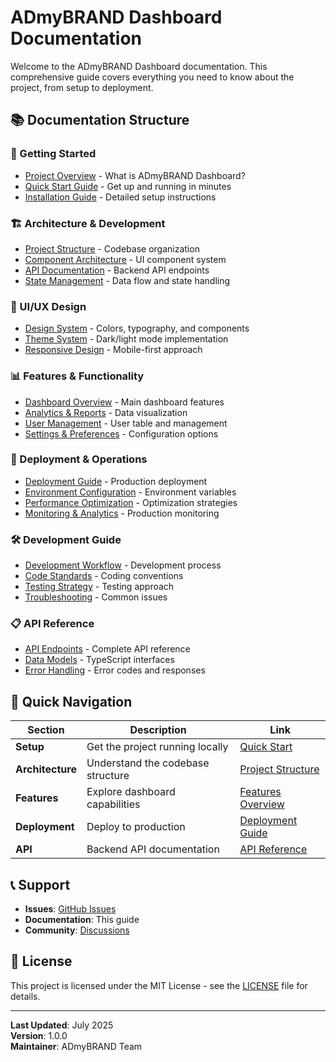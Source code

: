 # ADmyBRAND Dashboard Documentation

Welcome to the ADmyBRAND Dashboard documentation. This comprehensive guide covers everything you need to know about the project, from setup to deployment.

## 📚 Documentation Structure

### 🚀 Getting Started
- [Project Overview](./overview.md) - What is ADmyBRAND Dashboard?
- [Quick Start Guide](./quick-start.md) - Get up and running in minutes
- [Installation Guide](./installation.md) - Detailed setup instructions

### 🏗️ Architecture & Development
- [Project Structure](./project-structure.md) - Codebase organization
- [Component Architecture](./components.md) - UI component system
- [API Documentation](./api.md) - Backend API endpoints
- [State Management](./state-management.md) - Data flow and state handling

### 🎨 UI/UX Design
- [Design System](./design-system.md) - Colors, typography, and components
- [Theme System](./themes.md) - Dark/light mode implementation
- [Responsive Design](./responsive.md) - Mobile-first approach

### 📊 Features & Functionality
- [Dashboard Overview](./features/dashboard.md) - Main dashboard features
- [Analytics & Reports](./features/analytics.md) - Data visualization
- [User Management](./features/users.md) - User table and management
- [Settings & Preferences](./features/settings.md) - Configuration options

### 🚀 Deployment & Operations
- [Deployment Guide](./deployment.md) - Production deployment
- [Environment Configuration](./environment.md) - Environment variables
- [Performance Optimization](./performance.md) - Optimization strategies
- [Monitoring & Analytics](./monitoring.md) - Production monitoring

### 🛠️ Development Guide
- [Development Workflow](./development/workflow.md) - Development process
- [Code Standards](./development/standards.md) - Coding conventions
- [Testing Strategy](./development/testing.md) - Testing approach
- [Troubleshooting](./development/troubleshooting.md) - Common issues

### 📋 API Reference
- [API Endpoints](./api/endpoints.md) - Complete API reference
- [Data Models](./api/models.md) - TypeScript interfaces
- [Error Handling](./api/errors.md) - Error codes and responses

## 🎯 Quick Navigation

| Section | Description | Link |
|---------|-------------|------|
| **Setup** | Get the project running locally | [Quick Start](./quick-start.md) |
| **Architecture** | Understand the codebase structure | [Project Structure](./project-structure.md) |
| **Features** | Explore dashboard capabilities | [Features Overview](./features/dashboard.md) |
| **Deployment** | Deploy to production | [Deployment Guide](./deployment.md) |
| **API** | Backend API documentation | [API Reference](./api/endpoints.md) |

## 📞 Support

- **Issues**: [GitHub Issues](https://github.com/your-repo/issues)
- **Documentation**: This guide
- **Community**: [Discussions](https://github.com/your-repo/discussions)

## 📄 License

This project is licensed under the MIT License - see the [LICENSE](../LICENSE) file for details.

---

**Last Updated**: July 2025  
**Version**: 1.0.0  
**Maintainer**: ADmyBRAND Team 
